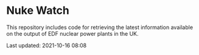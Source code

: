 # Nuke Watch

This repository includes code for retrieving the latest information available on the output of EDF nuclear power plants in the UK.

Last updated: 2021-10-16 08:08